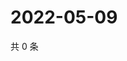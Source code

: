 # 2022-05-09

共 0 条

<!-- BEGIN WEIBO -->
<!-- 最后更新时间 Mon May 09 2022 20:35:31 GMT+0800 (China Standard Time) -->

<!-- END WEIBO -->
